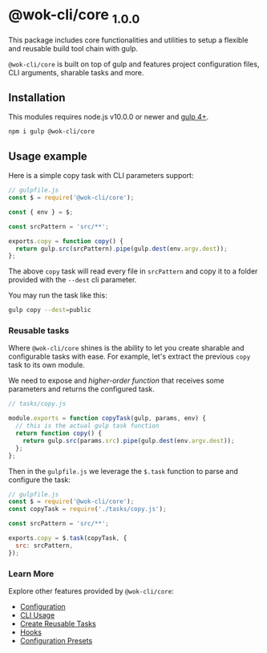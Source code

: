 # @wok-cli/core <sub>1.0.0<sub>

This package includes core functionalities and utilities to setup a flexible and reusable build tool chain with gulp.

`@wok-cli/core` is built on top of gulp and features project configuration files, CLI arguments, sharable tasks and more.

## Installation

This modules requires node.js v10.0.0 or newer and [gulp 4+](https://gulpjs.com/).

```
npm i gulp @wok-cli/core
```

## Usage example

Here is a simple copy task with CLI parameters support:

```js
// gulpfile.js
const $ = require('@wok-cli/core');

const { env } = $;

const srcPattern = 'src/**';

exports.copy = function copy() {
  return gulp.src(srcPattern).pipe(gulp.dest(env.argv.dest));
};
```

The above `copy` task will read every file in `srcPattern` and copy it to a folder provided with the `--dest` cli parameter.

You may run the task like this:

```bash
gulp copy --dest=public
```

### Reusable tasks

Where `@wok-cli/core` shines is the ability to let you create sharable and configurable tasks with ease. For example, let's extract the previous `copy` task to its own module.

We need to expose and _higher-order function_ that receives some parameters and returns the configured task.

```js
// tasks/copy.js

module.exports = function copyTask(gulp, params, env) {
  // this is the actual gulp task function
  return function copy() {
    return gulp.src(params.src).pipe(gulp.dest(env.argv.dest));
  };
};
```

Then in the `gulpfile.js` we leverage the `$.task` function to parse and configure the task:

```js
// gulpfile.js
const $ = require('@wok-cli/core');
const copyTask = require('./tasks/copy.js');

const srcPattern = 'src/**';

exports.copy = $.task(copyTask, {
  src: srcPattern,
});
```

### Learn More

Explore other features provided by `@wok-cli/core`:

- [Configuration](/packages/core/configuration)
- [CLI Usage](/packages/core/cli)
- [Create Reusable Tasks](/packages/core/create-tasks)
- [Hooks](/packages/core/hooks)
- [Configuration Presets](/packages/core/presets)

